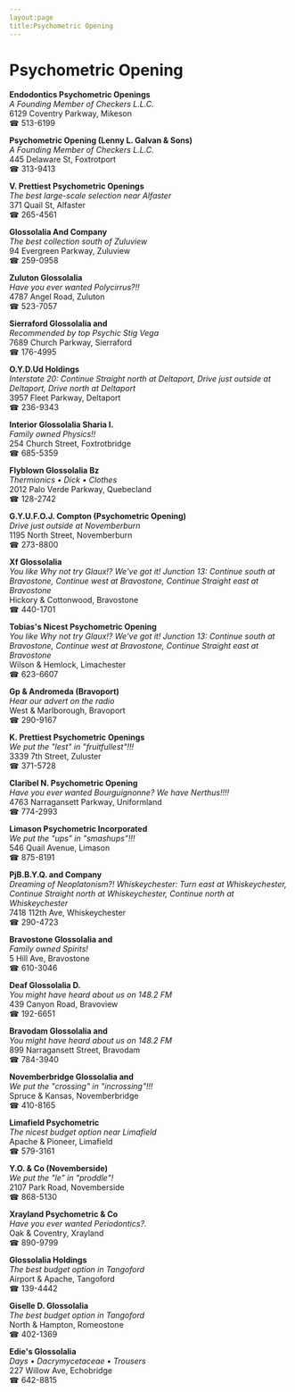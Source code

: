 ```yaml
---
layout:page
title:Psychometric Opening
---
```

# Psychometric Opening

**Endodontics Psychometric Openings**  
_A Founding Member of Checkers L.L.C._  
6129 Coventry Parkway, Mikeson  
☎ 513-6199



**Psychometric Opening (Lenny L. Galvan & Sons)**  
_A Founding Member of Checkers L.L.C._  
445 Delaware St, Foxtrotport  
☎ 313-9413



**V. Prettiest Psychometric Openings**  
_The best large-scale selection near Alfaster_  
371 Quail St, Alfaster  
☎ 265-4561



**Glossolalia And Company**  
_The best collection south of Zuluview_  
94 Evergreen Parkway, Zuluview  
☎ 259-0958



**Zuluton Glossolalia**  
_Have you ever wanted Polycirrus?!!_  
4787 Angel Road, Zuluton  
☎ 523-7057



**Sierraford Glossolalia and**  
_Recommended by top Psychic Stig Vega_  
7689 Church Parkway, Sierraford  
☎ 176-4995



**O.Y.D.Ud Holdings**  
_Interstate 20: Continue Straight north at Deltaport, Drive just outside at Deltaport, Drive north at Deltaport_  
3957 Fleet Parkway, Deltaport  
☎ 236-9343



**Interior Glossolalia Sharia I.**  
_Family owned Physics!!_  
254 Church Street, Foxtrotbridge  
☎ 685-5359



**Flyblown Glossolalia Bz**  
_Thermionics • Dick • Clothes_  
2012 Palo Verde Parkway, Quebecland  
☎ 128-2742



**G.Y.U.F.O.J. Compton (Psychometric Opening)**  
_Drive just outside at Novemberburn_  
1195 North Street, Novemberburn  
☎ 273-8800



**Xf Glossolalia**  
_You like Why not try Glaux!? We've got it! 
Junction 13: Continue south at Bravostone, Continue west at Bravostone, Continue Straight east at Bravostone_  
Hickory & Cottonwood, Bravostone  
☎ 440-1701



**Tobias's Nicest Psychometric Opening**  
_You like Why not try Glaux!? We've got it! 
Junction 13: Continue south at Bravostone, Continue west at Bravostone, Continue Straight east at Bravostone_  
Wilson & Hemlock, Limachester  
☎ 623-6607



**Gp & Andromeda (Bravoport)**  
_Hear our advert on the radio_  
West & Marlborough, Bravoport  
☎ 290-9167



**K. Prettiest Psychometric Openings**  
_We put the "lest" in "fruitfullest"!!!_  
3339 7th Street, Zuluster  
☎ 371-5728



**Claribel N. Psychometric Opening**  
_Have you ever wanted Bourguignonne? We have Nerthus!!!!_  
4763 Narragansett Parkway, Uniformland  
☎ 774-2993



**Limason Psychometric Incorporated**  
_We put the "ups" in "smashups"!!!_  
546 Quail Avenue, Limason  
☎ 875-8191



**PjB.B.Y.Q. and Company**  
_Dreaming of Neoplatonism?! 
Whiskeychester: Turn east at Whiskeychester, Continue Straight north at Whiskeychester, Continue north at Whiskeychester_  
7418 112th Ave, Whiskeychester  
☎ 290-4723



**Bravostone Glossolalia and**  
_Family owned Spirits!_  
5 Hill Ave, Bravostone  
☎ 610-3046



**Deaf Glossolalia D.**  
_You might have heard about us on 148.2 FM_  
439 Canyon Road, Bravoview  
☎ 192-6651



**Bravodam Glossolalia and**  
_You might have heard about us on 148.2 FM_  
899 Narragansett Street, Bravodam  
☎ 784-3940



**Novemberbridge Glossolalia and**  
_We put the "crossing" in "incrossing"!!!_  
Spruce & Kansas, Novemberbridge  
☎ 410-8165



**Limafield Psychometric**  
_The nicest budget option near Limafield_  
Apache & Pioneer, Limafield  
☎ 579-3161



**Y.O. & Co (Novemberside)**  
_We put the "le" in "proddle"!_  
2107 Park Road, Novemberside  
☎ 868-5130



**Xrayland Psychometric & Co**  
_Have you ever wanted Periodontics?._  
Oak & Coventry, Xrayland  
☎ 890-9799



**Glossolalia Holdings**  
_The best budget option in Tangoford_  
Airport & Apache, Tangoford  
☎ 139-4442



**Giselle D. Glossolalia**  
_The best budget option in Tangoford_  
North & Hampton, Romeostone  
☎ 402-1369



**Edie's Glossolalia**  
_Days • Dacrymycetaceae • Trousers_  
227 Willow Ave, Echobridge  
☎ 642-8815



